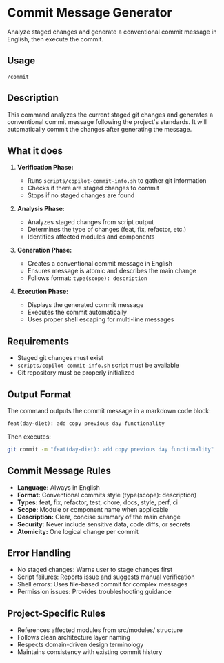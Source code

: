 # Commit Message Generator

Analyze staged changes and generate a conventional commit message in English, then execute the commit.

## Usage

```
/commit
```

## Description

This command analyzes the current staged git changes and generates a conventional commit message following the project's standards. It will automatically commit the changes after generating the message.

## What it does

1. **Verification Phase:**
   - Runs `scripts/copilot-commit-info.sh` to gather git information
   - Checks if there are staged changes to commit
   - Stops if no staged changes are found

2. **Analysis Phase:**
   - Analyzes staged changes from script output
   - Determines the type of changes (feat, fix, refactor, etc.)
   - Identifies affected modules and components

3. **Generation Phase:**
   - Creates a conventional commit message in English
   - Ensures message is atomic and describes the main change
   - Follows format: `type(scope): description`

4. **Execution Phase:**
   - Displays the generated commit message
   - Executes the commit automatically
   - Uses proper shell escaping for multi-line messages

## Requirements

- Staged git changes must exist
- `scripts/copilot-commit-info.sh` script must be available
- Git repository must be properly initialized

## Output Format

The command outputs the commit message in a markdown code block:

````markdown
feat(day-diet): add copy previous day functionality
````

Then executes:
```bash
git commit -m "feat(day-diet): add copy previous day functionality"
```

## Commit Message Rules

- **Language:** Always in English
- **Format:** Conventional commits style (type(scope): description)
- **Types:** feat, fix, refactor, test, chore, docs, style, perf, ci
- **Scope:** Module or component name when applicable
- **Description:** Clear, concise summary of the main change
- **Security:** Never include sensitive data, code diffs, or secrets
- **Atomicity:** One logical change per commit

## Error Handling

- No staged changes: Warns user to stage changes first
- Script failures: Reports issue and suggests manual verification
- Shell errors: Uses file-based commit for complex messages
- Permission issues: Provides troubleshooting guidance

## Project-Specific Rules

- References affected modules from src/modules/ structure
- Follows clean architecture layer naming
- Respects domain-driven design terminology
- Maintains consistency with existing commit history